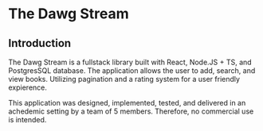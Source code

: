# The Dawg Stream

## Introduction

The Dawg Stream is a fullstack library built with React, Node.JS + TS, and PostgresSQL database.
The application allows the user to add, search, and view books. Utilizing pagination and a rating system for a user friendly expierence.

This application was designed, implemented, tested, and delivered in an achedemic setting by a team of 5 members. Therefore, no commercial use is intended.
